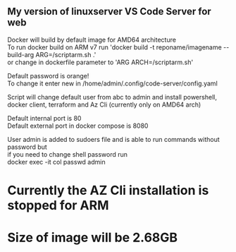 ## My version of linuxserver VS Code Server for web
Docker will build by default image for AMD64  architecture <br>
To run docker build on ARM v7 run 'docker build -t reponame/imagename --build-arg ARG=/scriptarm.sh .' <br>
or change in dockerfile parameter to 'ARG ARCH=/scriptarm.sh' <br>

Default password is orange!<br>
To change it enter new in /home/admin/.config/code-server/config.yaml

Script will change default user from abc to admin and install powershell, docker client, terraform and Az Cli (currently only on AMD64 arch)

Default internal port is 80<br>
Default external port in docker compose is 8080

User admin is added to sudoers file and is able to run commands without password but<br>
if you need to change shell password run <br>
docker exec -it col passwd admin

# Currently the AZ Cli installation is stopped for ARM
# Size of image will be 2.68GB
